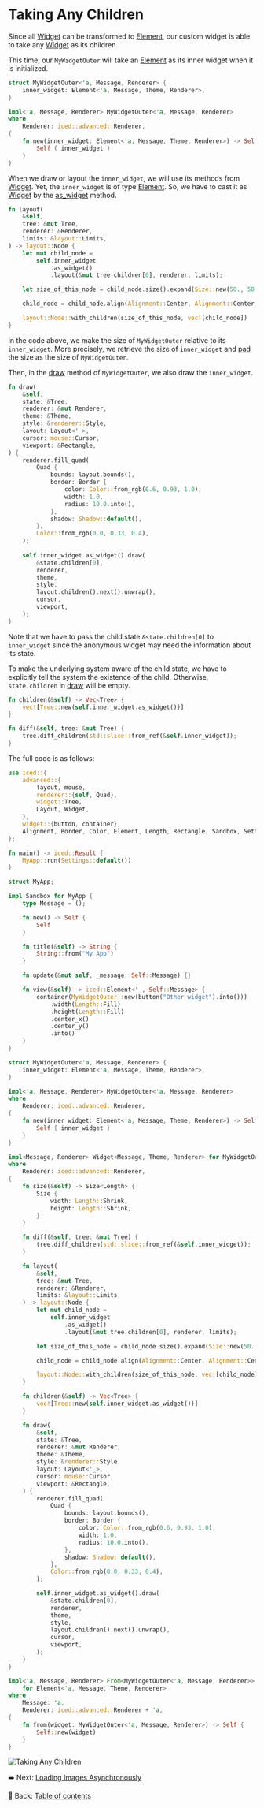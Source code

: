 # Taking Any Children

Since all [Widget](https://docs.rs/iced/0.12.1/iced/advanced/widget/trait.Widget.html) can be transformed to [Element](https://docs.rs/iced_core/0.12.1/iced_core/struct.Element.html), our custom widget is able to take any [Widget](https://docs.rs/iced/0.12.1/iced/advanced/widget/trait.Widget.html) as its children.

This time, our `MyWidgetOuter` will take an [Element](https://docs.rs/iced_core/0.12.1/iced_core/struct.Element.html) as its inner widget when it is initialized.

```rust
struct MyWidgetOuter<'a, Message, Renderer> {
    inner_widget: Element<'a, Message, Theme, Renderer>,
}

impl<'a, Message, Renderer> MyWidgetOuter<'a, Message, Renderer>
where
    Renderer: iced::advanced::Renderer,
{
    fn new(inner_widget: Element<'a, Message, Theme, Renderer>) -> Self {
        Self { inner_widget }
    }
}
```

When we draw or layout the `inner_widget`, we will use its methods from [Widget](https://docs.rs/iced/0.12.1/iced/advanced/widget/trait.Widget.html).
Yet, the `inner_widget` is of type [Element](https://docs.rs/iced_core/0.12.1/iced_core/struct.Element.html).
So, we have to cast it as [Widget](https://docs.rs/iced/0.12.1/iced/advanced/widget/trait.Widget.html) by the [as_widget](https://docs.rs/iced_core/0.12.1/iced_core/struct.Element.html#method.as_widget) method.

```rust
fn layout(
	&self,
	tree: &mut Tree,
	renderer: &Renderer,
	limits: &layout::Limits,
) -> layout::Node {
	let mut child_node =
		self.inner_widget
			.as_widget()
			.layout(&mut tree.children[0], renderer, limits);

	let size_of_this_node = child_node.size().expand(Size::new(50., 50.));

	child_node = child_node.align(Alignment::Center, Alignment::Center, size_of_this_node);

	layout::Node::with_children(size_of_this_node, vec![child_node])
}
```

In the code above, we make the size of `MyWidgetOuter` relative to its `inner_widget`.
More precisely, we retrieve the size of `inner_widget` and [pad](https://docs.rs/iced_core/0.12.1/iced_core/struct.Size.html#method.pad) the size as the size of `MyWidgetOuter`.

Then, in the [draw](https://docs.rs/iced/0.12.1/iced/advanced/widget/trait.Widget.html#tymethod.draw) method of `MyWidgetOuter`, we also draw the `inner_widget`.

```rust
fn draw(
	&self,
	state: &Tree,
	renderer: &mut Renderer,
	theme: &Theme,
	style: &renderer::Style,
	layout: Layout<'_>,
	cursor: mouse::Cursor,
	viewport: &Rectangle,
) {
	renderer.fill_quad(
		Quad {
			bounds: layout.bounds(),
			border: Border {
				color: Color::from_rgb(0.6, 0.93, 1.0),
				width: 1.0,
				radius: 10.0.into(),
			},
			shadow: Shadow::default(),
		},
		Color::from_rgb(0.0, 0.33, 0.4),
	);
	
	self.inner_widget.as_widget().draw(
		&state.children[0],
		renderer,
		theme,
		style,
		layout.children().next().unwrap(),
		cursor,
		viewport,
	);
}
```

Note that we have to pass the child state `&state.children[0]` to `inner_widget` since the anonymous widget may need the information about its state.

To make the underlying system aware of the child state, we have to explicitly tell the system the existence of the child.
Otherwise, `state.children` in [draw](https://docs.rs/iced/0.12.1/iced/advanced/widget/trait.Widget.html#tymethod.draw) will be empty.

```rust
fn children(&self) -> Vec<Tree> {
    vec![Tree::new(self.inner_widget.as_widget())]
}

fn diff(&self, tree: &mut Tree) {
	tree.diff_children(std::slice::from_ref(&self.inner_widget));
}
```

The full code is as follows:

```rust
use iced::{
    advanced::{
        layout, mouse,
        renderer::{self, Quad},
        widget::Tree,
        Layout, Widget,
    },
    widget::{button, container},
    Alignment, Border, Color, Element, Length, Rectangle, Sandbox, Settings, Shadow, Size, Theme,
};

fn main() -> iced::Result {
    MyApp::run(Settings::default())
}

struct MyApp;

impl Sandbox for MyApp {
    type Message = ();

    fn new() -> Self {
        Self
    }

    fn title(&self) -> String {
        String::from("My App")
    }

    fn update(&mut self, _message: Self::Message) {}

    fn view(&self) -> iced::Element<'_, Self::Message> {
        container(MyWidgetOuter::new(button("Other widget").into()))
            .width(Length::Fill)
            .height(Length::Fill)
            .center_x()
            .center_y()
            .into()
    }
}

struct MyWidgetOuter<'a, Message, Renderer> {
    inner_widget: Element<'a, Message, Theme, Renderer>,
}

impl<'a, Message, Renderer> MyWidgetOuter<'a, Message, Renderer>
where
    Renderer: iced::advanced::Renderer,
{
    fn new(inner_widget: Element<'a, Message, Theme, Renderer>) -> Self {
        Self { inner_widget }
    }
}

impl<Message, Renderer> Widget<Message, Theme, Renderer> for MyWidgetOuter<'_, Message, Renderer>
where
    Renderer: iced::advanced::Renderer,
{
    fn size(&self) -> Size<Length> {
        Size {
            width: Length::Shrink,
            height: Length::Shrink,
        }
    }

    fn diff(&self, tree: &mut Tree) {
        tree.diff_children(std::slice::from_ref(&self.inner_widget));
    }

    fn layout(
        &self,
        tree: &mut Tree,
        renderer: &Renderer,
        limits: &layout::Limits,
    ) -> layout::Node {
        let mut child_node =
            self.inner_widget
                .as_widget()
                .layout(&mut tree.children[0], renderer, limits);

        let size_of_this_node = child_node.size().expand(Size::new(50., 50.));

        child_node = child_node.align(Alignment::Center, Alignment::Center, size_of_this_node);

        layout::Node::with_children(size_of_this_node, vec![child_node])
    }

    fn children(&self) -> Vec<Tree> {
        vec![Tree::new(self.inner_widget.as_widget())]
    }

    fn draw(
        &self,
        state: &Tree,
        renderer: &mut Renderer,
        theme: &Theme,
        style: &renderer::Style,
        layout: Layout<'_>,
        cursor: mouse::Cursor,
        viewport: &Rectangle,
    ) {
        renderer.fill_quad(
            Quad {
                bounds: layout.bounds(),
                border: Border {
                    color: Color::from_rgb(0.6, 0.93, 1.0),
                    width: 1.0,
                    radius: 10.0.into(),
                },
                shadow: Shadow::default(),
            },
            Color::from_rgb(0.0, 0.33, 0.4),
        );

        self.inner_widget.as_widget().draw(
            &state.children[0],
            renderer,
            theme,
            style,
            layout.children().next().unwrap(),
            cursor,
            viewport,
        );
    }
}

impl<'a, Message, Renderer> From<MyWidgetOuter<'a, Message, Renderer>>
    for Element<'a, Message, Theme, Renderer>
where
    Message: 'a,
    Renderer: iced::advanced::Renderer + 'a,
{
    fn from(widget: MyWidgetOuter<'a, Message, Renderer>) -> Self {
        Self::new(widget)
    }
}
```

![Taking Any Children](./pic/taking_any_children.png)

:arrow_right:  Next: [Loading Images Asynchronously](./loading_images_asynchronously.md)

:blue_book: Back: [Table of contents](./../README.md)

